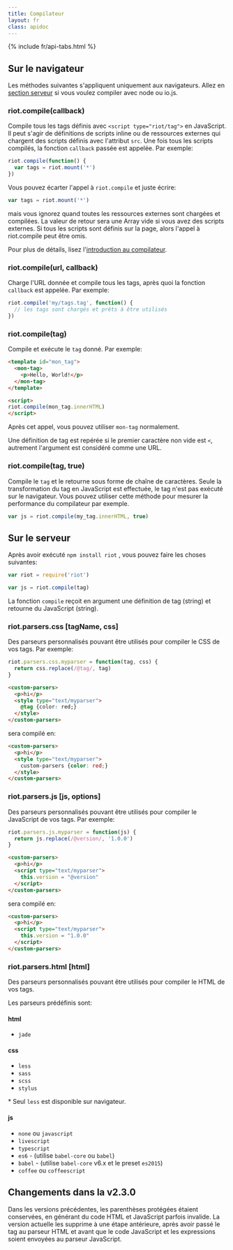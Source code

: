 ```yaml
---
title: Compilateur
layout: fr
class: apidoc
---
```


{% include fr/api-tabs.html %}

## Sur le navigateur

Les méthodes suivantes s'appliquent uniquement aux navigateurs. Allez en [section serveur](#sur-le-serveur) si vous voulez compiler avec node ou io.js.

### <a name="compile"></a> riot.compile(callback)

Compile tous les tags définis avec `<script type="riot/tag">` en JavaScript. Il peut s'agir de définitions de scripts inline ou de ressources externes qui chargent des scripts définis avec l'attribut `src`. Une fois tous les scripts compilés, la fonction `callback` passée est appelée. Par exemple:

``` javascript
riot.compile(function() {
  var tags = riot.mount('*')
})
```

Vous pouvez écarter l'appel à `riot.compile` et juste écrire:

``` javascript
var tags = riot.mount('*')
```

mais vous ignorez quand toutes les ressources externes sont chargées et compilées. La valeur de retour sera une Array vide si vous avez des scripts externes. Si tous les scripts sont définis sur la page, alors l'appel à riot.compile peut être omis.

Pour plus de détails, lisez l'[introduction au compilateur](/guide/compiler/).

### <a name="compile-fn"></a> riot.compile(url, callback)

Charge l'URL donnée et compile tous les tags, après quoi la fonction `callback` est appelée. Par exemple:

``` javascript
riot.compile('my/tags.tag', function() {
  // les tags sont chargés et prêts à être utilisés
})
```

### <a name="compile-tag"></a> riot.compile(tag)

Compile et exécute le `tag` donné. Par exemple:

```html
<template id="mon_tag">
  <mon-tag>
    <p>Hello, World!</p>
  </mon-tag>
</template>

<script>
riot.compile(mon_tag.innerHTML)
</script>
```

Après cet appel, vous pouvez utiliser `mon-tag` normalement.

Une définition de tag est repérée si le premier caractère non vide est `<`, autrement l'argument est considéré comme une URL.

### <a name="compile-to-str"></a> riot.compile(tag, true)

Compile le `tag` et le retourne sous forme de chaîne de caractères. Seule la transformation du tag en JavaScript est effectuée, le tag n'est pas exécuté sur le navigateur. Vous pouvez utiliser cette méthode pour mesurer la performance du compilateur par exemple.

``` js
var js = riot.compile(my_tag.innerHTML, true)
```

## Sur le serveur

Après avoir exécuté `npm install riot` , vous pouvez faire les choses suivantes:

```js
var riot = require('riot')

var js = riot.compile(tag)
```

La fonction `compile` reçoit en argument une définition de tag (string) et retourne du JavaScript (string).

### <a name="css-parser"></a> riot.parsers.css [tagName, css]

Des parseurs personnalisés pouvant être utilisés pour compiler le CSS de vos tags. Par exemple:

```js
riot.parsers.css.myparser = function(tag, css) {
  return css.replace(/@tag/, tag)
}
```

```html
<custom-parsers>
  <p>hi</p>
  <style type="text/myparser">
    @tag {color: red;}
  </style>
</custom-parsers>
```

sera compilé en:

```html
<custom-parsers>
  <p>hi</p>
  <style type="text/myparser">
    custom-parsers {color: red;}
  </style>
</custom-parsers>
```

### <a name="js-parser"></a> riot.parsers.js [js, options]

Des parseurs personnalisés pouvant être utilisés pour compiler le JavaScript de vos tags. Par exemple:

```js
riot.parsers.js.myparser = function(js) {
  return js.replace(/@version/, '1.0.0')
}
```

```html
<custom-parsers>
  <p>hi</p>
  <script type="text/myparser">
    this.version = "@version"
  </script>
</custom-parsers>
```

sera compilé en:

```html
<custom-parsers>
  <p>hi</p>
  <script type="text/myparser">
    this.version = "1.0.0"
  </script>
</custom-parsers>
```

### <a name="html-parser"></a> riot.parsers.html [html]

Des parseurs personnalisés pouvant être utilisés pour compiler le HTML de vos tags.

Les parseurs prédéfinis sont:

#### html
- `jade`

#### css
- `less`
- `sass`
- `scss`
- `stylus`

\* Seul `less` est disponible sur navigateur.

#### js
- `none` ou `javascript`
- `livescript`
- `typescript`
- `es6` - (utilise `babel-core` ou `babel`)
- `babel` - (utilise `babel-core` v6.x et le preset `es2015`)
- `coffee` ou `coffeescript`

## Changements dans la v2.3.0

Dans les versions précédentes, les parenthèses protégées étaient conservées, en générant du code HTML et JavaScript parfois invalide. La version actuelle les supprime à une étape antérieure, après avoir passé le tag au parseur HTML et avant que le code JavaScript et les expressions soient envoyées au parseur JavaScript.

